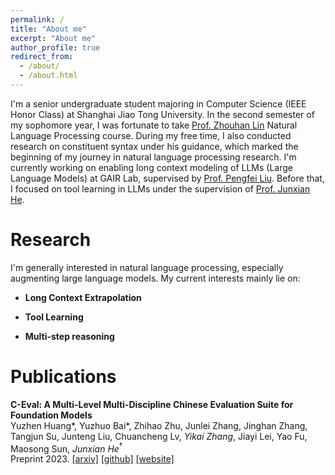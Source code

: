 ```yaml
---
permalink: /
title: "About me"
excerpt: "About me"
author_profile: true
redirect_from: 
  - /about/
  - /about.html
---
```


I'm a senior undergraduate student majoring in Computer Science (IEEE Honor Class) at Shanghai Jiao Tong University. In the second semester of my sophomore year, I was fortunate to take [Prof. Zhouhan Lin](https://hantek.github.io/) Natural Language Processing course. During my free time, I also conducted research on constituent syntax under his guidance, which marked the beginning of my journey in natural language processing research. I'm currently working on enabling long context modeling of LLMs (Large Language Models) at GAIR Lab, supervised by [Prof. Pengfei Liu](http://pfliu.com/). Before that, I focused on tool learning in LLMs under the supervision of [Prof. Junxian He](https://jxhe.github.io/).

# Research

I'm generally interested in natural language processing, especially augmenting large language models. My current interests mainly lie on:

- **Long Context Extrapolation**

- **Tool Learning**

- **Multi-step reasoning**

# Publications

**C-Eval: A Multi-Level Multi-Discipline Chinese Evaluation Suite for Foundation Models**  
Yuzhen Huang\*, Yuzhuo Bai\*, Zhihao Zhu, Junlei Zhang, Jinghan Zhang, Tangjun Su, Junteng Liu, Chuancheng Lv, _Yikai Zhang_, Jiayi Lei, Yao Fu, Maosong Sun, *Junxian He*$^\dagger$  
Preprint 2023. [[arxiv]](https://arxiv.org/abs/2305.08322) [[github]](https://github.com/SJTU-LIT/ceval) [[website]](https://cevalbenchmark.com)
